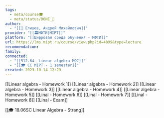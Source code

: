 ```yaml
---
tags:
  - meta/course🎓
  - meta/status/DONE_🌳
author:
  - "[[👤 Елишев, Андрей Михайлович]]"
provider: "[[🏛МФТИ|MIPT]]"
platform: "[[Цифровая среда обучения - МФТИ]]"
url: https://lms.mipt.ru/course/view.php?id=4899&type=lecture
recommendation: 
family: 
connected:
  - "[[512.64  Linear algebra MOC]]"
  - "[[🎓 CC MIPT - 1 semester]]"
created: 2023-10-14 12:29
---
```

  
[[Linear algebra - Homework 1]]
[[Linear algebra - Homework 2]]
[[Linear algebra - Homework 3]]
[[Linear algebra - Homework 4]]
[[Linear algebra - Homework 5]]
[[Linal - Homework 6]]
[[Linal - Homework 7]]
[[Linal - Homework 8]]
[[Linal - Exam]]


[[🎓 18.06SC Linear Algebra - Strang]]
